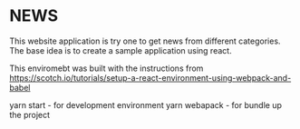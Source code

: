 # NEWS

This website application is try one to get news from different categories. The base idea is to create a sample application using react.

This enviromebt was built with the instructions from https://scotch.io/tutorials/setup-a-react-environment-using-webpack-and-babel

 yarn start - for development environment 
 yarn webapack - for bundle up the project 
